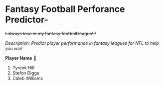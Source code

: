 # Fantasy Football Perforance Predictor-

~~I always lose in my fantasy football league!!!~~
 
*Description:*
*Predict player performance in fantasy leagues for NFL to help you win!*

**Player Name** 🏈
1. Tyreek Hill
2. Stefon Diggs
3. Caleb Williams







